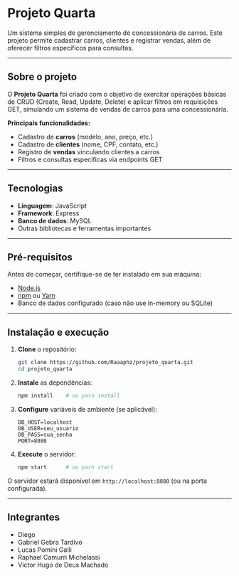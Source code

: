 # Projeto Quarta

Um sistema simples de gerenciamento de concessionária de carros. Este projeto permite cadastrar carros, clientes e registrar vendas, além de oferecer filtros específicos para consultas.

---

## Sobre o projeto

O **Projeto Quarta** foi criado com o objetivo de exercitar operações básicas de CRUD (Create, Read, Update, Delete) e aplicar filtros em requisições GET, simulando um sistema de vendas de carros para uma concessionária.

**Principais funcionalidades:**

* Cadastro de **carros** (modelo, ano, preço, etc.)
* Cadastro de **clientes** (nome, CPF, contato, etc.)
* Registro de **vendas** vinculando clientes a carros
* Filtros e consultas específicas via endpoints GET

---

## Tecnologias

* **Linguagem**: JavaScript
* **Framework**: Express
* **Banco de dados**: MySQL
* Outras bibliotecas e ferramentas importantes

---

## Pré-requisitos

Antes de começar, certifique-se de ter instalado em sua máquina:

* [Node.js](https://nodejs.org/)
* [npm](https://www.npmjs.com/) ou [Yarn](https://yarnpkg.com/)
* Banco de dados configurado (caso não use in-memory ou SQLite)

---

## Instalação e execução

1. **Clone** o repositório:

   ```bash
   git clone https://github.com/Raaaphz/projeto_quarta.git
   cd projeto_quarta
   ```

2. **Instale** as dependências:

   ```bash
   npm install    # ou yarn install
   ```

3. **Configure** variáveis de ambiente (se aplicável):

   ```env
   DB_HOST=localhost
   DB_USER=seu_usuario
   DB_PASS=sua_senha
   PORT=8080
   ```

4. **Execute** o servidor:

   ```bash
   npm start      # ou yarn start
   ```

O servidor estará disponível em `http://localhost:8080` (ou na porta configurada).

---

## Integrantes

- Diego
- Gabriel Gebra Tardivo
- Lucas Pomini Galli
- Raphael Camurri Michelassi
- Victor Hugo de Deus Machado
